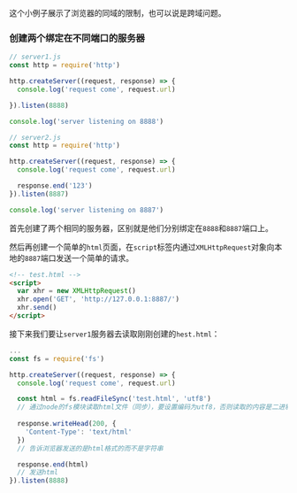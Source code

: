 这个小例子展示了浏览器的同域的限制，也可以说是跨域问题。

### 创建两个绑定在不同端口的服务器

```js
// server1.js
const http = require('http')

http.createServer((request, response) => {
  console.log('request come', request.url)

}).listen(8888)

console.log('server listening on 8888')
```

```js
// server2.js
const http = require('http')

http.createServer((request, response) => {
  console.log('request come', request.url)

  response.end('123')
}).listen(8887)

console.log('server listening on 8887')
```

首先创建了两个相同的服务器，区别就是他们分别绑定在``8888``和``8887``端口上。

然后再创建一个简单的``html``页面，在``script``标签内通过``XMLHttpRequest``对象向本地的``8887``端口发送一个简单的请求。

``` html
<!-- test.html -->
<script>
  var xhr = new XMLHttpRequest()
  xhr.open('GET', 'http://127.0.0.1:8887/')
  xhr.send()
</script>
```

接下来我们要让``server1``服务器去读取刚刚创建的``hest.html``：

```js
...
const fs = require('fs')

http.createServer((request, response) => {
  console.log('request come', request.url)

  const html = fs.readFileSync('test.html', 'utf8')
  // 通过node的fs模块读取html文件（同步），要设置编码为utf8，否则读取的内容是二进制
  
  response.writeHead(200, {
    'Content-Type': 'text/html'
  })
  // 告诉浏览器发送的是html格式的而不是字符串

  response.end(html)
  // 发送html
}).listen(8888)
```

